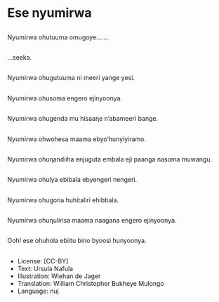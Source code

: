 # Ese nyumirwa

##
Nyumirwa ohutuuma omugoye.......

##
...seeka.

##
Nyumirwa ohugutuuma ni meeri yange yesi.

##
Nyumirwa ohusoma engero ejinyoonya.

##
Nyumirwa ohugenda mu hisaaɳe n’abameeri bange.

##
Nyumirwa ohwohesa maama ebyo’hunyiyiramo.

##
Nyumirwa ohuɳandiiha enjuguta embala eji paanga nasoma muwangu.

##
Nyumirwa ohulya ebibala ebyengeri nengeri.

##
Nyumirwa ohugona huhitaliri ehibbala.

##
Nyumirwa ohuɳulirisa maama naagana engero ejinyoonya.

##
Ooh! ese ohuhola ebiitu bino byoosi hunyoonya.

##
* License: [CC-BY]
* Text: Ursula Nafula
* Illustration: Wiehan de Jager
* Translation: William Christopher Bukheye Mulongo
* Language: nuj
